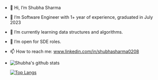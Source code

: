 - 👋 Hi, I’m Shubha Sharma
- 👀 I’m Software Engineer with 1+ year of experience, graduated in July 2023
- 🌱 I’m currently learning data structures and algorithms.
- 💞️ I’m open for SDE roles.
- 📫 How to reach me: www.linkedin.com/in/shubhasharma0208
-     
  ![Shubha's github stats](https://github-readme-stats.vercel.app/api?username=shubha028&show_icons=true&theme=radical)

  
  [![Top Langs](https://github-readme-stats.vercel.app/api/top-langs/?username=shubha028)](https://github.com/shubha028/github-readme-stats)
<!-- ![](https://komarev.com/ghpvc/?username=shubha028&style=flat-square)--->

<!---
shubha028/shubha028 is a ✨ special ✨ repository because its `README.md` (this file) appears on your GitHub profile.
You can click the Preview link to take a look at your changes.
--->
